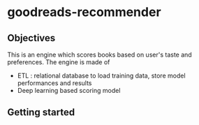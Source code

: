 # goodreads-recommender

## Objectives

This is an engine which scores books based on user's taste and preferences. The engine is made of
- ETL : relational database to load training data, store model performances and results
- Deep learning based scoring model

## Getting started
